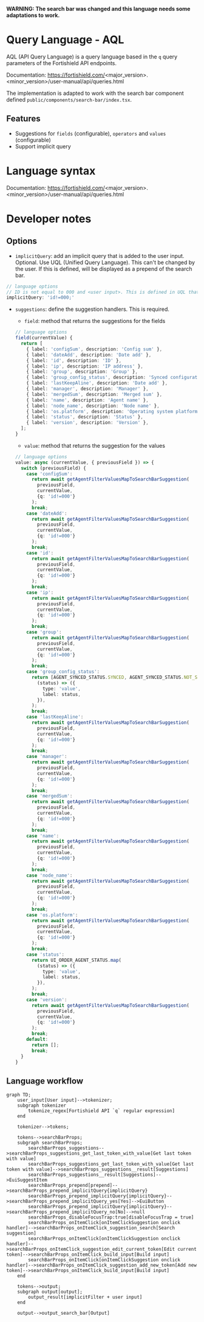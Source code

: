 **WARNING: The search bar was changed and this language needs some adaptations to work.**

# Query Language - AQL

AQL (API Query Language) is a query language based in the `q` query parameters of the Fortishield API
endpoints.

Documentation: https://fortishield.com/<major_version>.<minor_version>/user-manual/api/queries.html

The implementation is adapted to work with the search bar component defined 
`public/components/search-bar/index.tsx`.

## Features
- Suggestions for `fields` (configurable), `operators` and `values` (configurable)
- Support implicit query

# Language syntax

Documentation: https://fortishield.com/<major_version>.<minor_version>/user-manual/api/queries.html

# Developer notes

## Options

- `implicitQuery`: add an implicit query that is added to the user input. Optional.
Use UQL (Unified Query Language).
This can't be changed by the user. If this is defined, will be displayed as a prepend of the search bar. 

```ts
// language options
// ID is not equal to 000 and <user input>. This is defined in UQL that is transformed internally to the specific query language.
implicitQuery: 'id!=000;'
```

- `suggestions`: define the suggestion handlers. This is required.

  - `field`: method that returns the suggestions for the fields
  
  ```ts
  // language options
  field(currentValue) {
    return [
      { label: 'configSum', description: 'Config sum' },
      { label: 'dateAdd', description: 'Date add' },
      { label: 'id', description: 'ID' },
      { label: 'ip', description: 'IP address' },
      { label: 'group', description: 'Group' },
      { label: 'group_config_status', description: 'Synced configuration status' },
      { label: 'lastKeepAline', description: 'Date add' },
      { label: 'manager', description: 'Manager' },
      { label: 'mergedSum', description: 'Merged sum' },
      { label: 'name', description: 'Agent name' },
      { label: 'node_name', description: 'Node name' },
      { label: 'os.platform', description: 'Operating system platform' },
      { label: 'status', description: 'Status' },
      { label: 'version', description: 'Version' },
    ];
  }
  ```

  - `value`: method that returns the suggestion for the values
  ```ts
  // language options
  value: async (currentValue, { previousField }) => {
    switch (previousField) {
      case 'configSum':
        return await getAgentFilterValuesMapToSearchBarSuggestion(
          previousField,
          currentValue,
          {q: 'id!=000'}
        );
        break;
      case 'dateAdd':
        return await getAgentFilterValuesMapToSearchBarSuggestion(
          previousField,
          currentValue,
          {q: 'id!=000'}
        );
        break;
      case 'id':
        return await getAgentFilterValuesMapToSearchBarSuggestion(
          previousField,
          currentValue,
          {q: 'id!=000'}
        );
        break;
      case 'ip':
        return await getAgentFilterValuesMapToSearchBarSuggestion(
          previousField,
          currentValue,
          {q: 'id!=000'}
        );
        break;
      case 'group':
        return await getAgentFilterValuesMapToSearchBarSuggestion(
          previousField,
          currentValue,
          {q: 'id!=000'}
        );
        break;
      case 'group_config_status':
        return [AGENT_SYNCED_STATUS.SYNCED, AGENT_SYNCED_STATUS.NOT_SYNCED].map(
          (status) => ({
            type: 'value',
            label: status,
          }),
        );
        break;
      case 'lastKeepAline':
        return await getAgentFilterValuesMapToSearchBarSuggestion(
          previousField,
          currentValue,
          {q: 'id!=000'}
        );
        break;
      case 'manager':
        return await getAgentFilterValuesMapToSearchBarSuggestion(
          previousField,
          currentValue,
          {q: 'id!=000'}
        );
        break;
      case 'mergedSum':
        return await getAgentFilterValuesMapToSearchBarSuggestion(
          previousField,
          currentValue,
          {q: 'id!=000'}
        );
        break;
      case 'name':
        return await getAgentFilterValuesMapToSearchBarSuggestion(
          previousField,
          currentValue,
          {q: 'id!=000'}
        );
        break;
      case 'node_name':
        return await getAgentFilterValuesMapToSearchBarSuggestion(
          previousField,
          currentValue,
          {q: 'id!=000'}
        );
        break;
      case 'os.platform':
        return await getAgentFilterValuesMapToSearchBarSuggestion(
          previousField,
          currentValue,
          {q: 'id!=000'}
        );
        break;
      case 'status':
        return UI_ORDER_AGENT_STATUS.map(
          (status) => ({
            type: 'value',
            label: status,
          }),
        );
        break;
      case 'version':
        return await getAgentFilterValuesMapToSearchBarSuggestion(
          previousField,
          currentValue,
          {q: 'id!=000'}
        );
        break;
      default:
        return [];
        break;
    }
  }
  ```

## Language workflow

```mermaid
graph TD;
    user_input[User input]-->tokenizer;
    subgraph tokenizer
        tokenize_regex[Fortishield API `q` regular expression]
    end

    tokenizer-->tokens;
    
    tokens-->searchBarProps;
    subgraph searchBarProps;
        searchBarProps_suggestions-->searchBarProps_suggestions_get_last_token_with_value[Get last token with value]
        searchBarProps_suggestions_get_last_token_with_value[Get last token with value]-->searchBarProps_suggestions__result[Suggestions]
        searchBarProps_suggestions__result[Suggestions]-->EuiSuggestItem
        searchBarProps_prepend[prepend]-->searchBarProps_prepend_implicitQuery{implicitQuery}
        searchBarProps_prepend_implicitQuery{implicitQuery}-->searchBarProps_prepend_implicitQuery_yes[Yes]-->EuiButton
        searchBarProps_prepend_implicitQuery{implicitQuery}-->searchBarProps_prepend_implicitQuery_no[No]-->null
        searchBarProps_disableFocusTrap:true[disableFocusTrap = true]
        searchBarProps_onItemClick[onItemClickSuggestion onclick handler]-->searchBarProps_onItemClick_suggestion_search[Search suggestion]
        searchBarProps_onItemClick[onItemClickSuggestion onclick handler]-->searchBarProps_onItemClick_suggestion_edit_current_token[Edit current token]-->searchBarProps_onItemClick_build_input[Build input]
        searchBarProps_onItemClick[onItemClickSuggestion onclick handler]-->searchBarProps_onItemClick_suggestion_add_new_token[Add new token]-->searchBarProps_onItemClick_build_input[Build input]
    end

    tokens-->output;
    subgraph output[output];
        output_result[implicitFilter + user input]
    end

    output-->output_search_bar[Output]
```